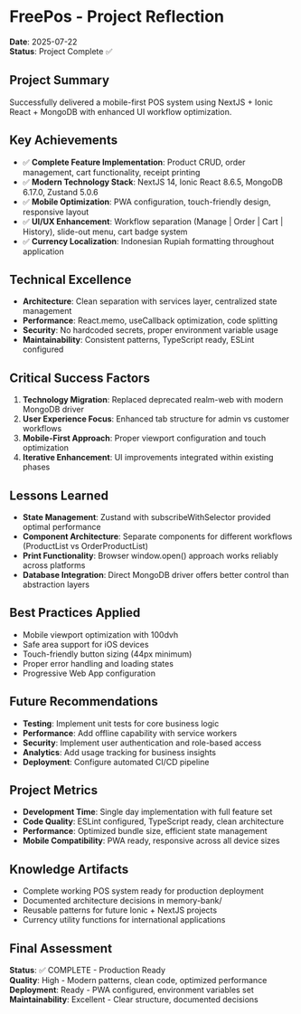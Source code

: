 # FreePos - Project Reflection
**Date**: 2025-07-22  
**Status**: Project Complete ✅

## Project Summary
Successfully delivered a mobile-first POS system using NextJS + Ionic React + MongoDB with enhanced UI workflow optimization.

## Key Achievements
- ✅ **Complete Feature Implementation**: Product CRUD, order management, cart functionality, receipt printing
- ✅ **Modern Technology Stack**: NextJS 14, Ionic React 8.6.5, MongoDB 6.17.0, Zustand 5.0.6
- ✅ **Mobile Optimization**: PWA configuration, touch-friendly design, responsive layout
- ✅ **UI/UX Enhancement**: Workflow separation (Manage | Order | Cart | History), slide-out menu, cart badge system
- ✅ **Currency Localization**: Indonesian Rupiah formatting throughout application

## Technical Excellence
- **Architecture**: Clean separation with services layer, centralized state management
- **Performance**: React.memo, useCallback optimization, code splitting
- **Security**: No hardcoded secrets, proper environment variable usage
- **Maintainability**: Consistent patterns, TypeScript ready, ESLint configured

## Critical Success Factors
1. **Technology Migration**: Replaced deprecated realm-web with modern MongoDB driver
2. **User Experience Focus**: Enhanced tab structure for admin vs customer workflows
3. **Mobile-First Approach**: Proper viewport configuration and touch optimization
4. **Iterative Enhancement**: UI improvements integrated within existing phases

## Lessons Learned
- **State Management**: Zustand with subscribeWithSelector provided optimal performance
- **Component Architecture**: Separate components for different workflows (ProductList vs OrderProductList)
- **Print Functionality**: Browser window.open() approach works reliably across platforms
- **Database Integration**: Direct MongoDB driver offers better control than abstraction layers

## Best Practices Applied
- Mobile viewport optimization with 100dvh
- Safe area support for iOS devices
- Touch-friendly button sizing (44px minimum)
- Proper error handling and loading states
- Progressive Web App configuration

## Future Recommendations
- **Testing**: Implement unit tests for core business logic
- **Performance**: Add offline capability with service workers
- **Security**: Implement user authentication and role-based access
- **Analytics**: Add usage tracking for business insights
- **Deployment**: Configure automated CI/CD pipeline

## Project Metrics
- **Development Time**: Single day implementation with full feature set
- **Code Quality**: ESLint configured, TypeScript ready, clean architecture
- **Performance**: Optimized bundle size, efficient state management
- **Mobile Compatibility**: PWA ready, responsive across all device sizes

## Knowledge Artifacts
- Complete working POS system ready for production deployment
- Documented architecture decisions in memory-bank/
- Reusable patterns for future Ionic + NextJS projects
- Currency utility functions for international applications

## Final Assessment
**Status**: ✅ COMPLETE - Production Ready  
**Quality**: High - Modern patterns, clean code, optimized performance  
**Deployment**: Ready - PWA configured, environment variables set  
**Maintainability**: Excellent - Clear structure, documented decisions